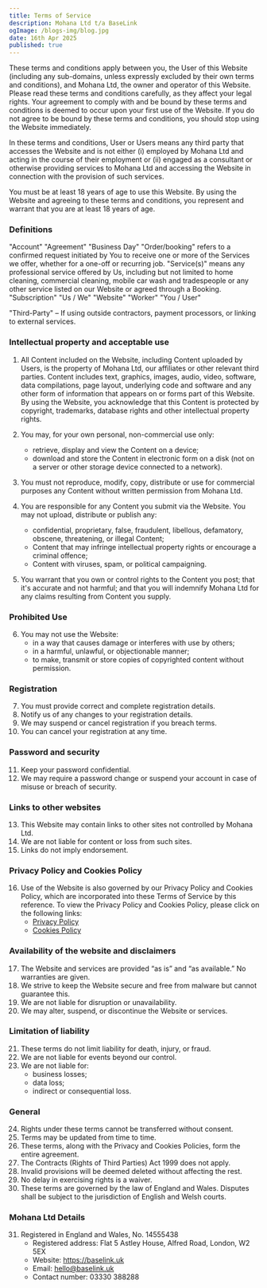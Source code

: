 ```yaml
---
title: Terms of Service
description: Mohana Ltd t/a BaseLink
ogImage: /blogs-img/blog.jpg
date: 16th Apr 2025
published: true
---
```


These terms and conditions apply between you, the User of this Website (including any sub-domains, unless expressly excluded by their own terms and conditions), and Mohana Ltd, the owner and operator of this Website. Please read these terms and conditions carefully, as they affect your legal rights. Your agreement to comply with and be bound by these terms and conditions is deemed to occur upon your first use of the Website. If you do not agree to be bound by these terms and conditions, you should stop using the Website immediately.

In these terms and conditions, User or Users means any third party that accesses the Website and is not either (i) employed by Mohana Ltd and acting in the course of their employment or (ii) engaged as a consultant or otherwise providing services to Mohana Ltd and accessing the Website in connection with the provision of such services.

You must be at least 18 years of age to use this Website. By using the Website and agreeing to these terms and conditions, you represent and warrant that you are at least 18 years of age.

### Definitions
"Account"
"Agreement"
"Business Day"
"Order/booking" refers to a confirmed request initiated by You to receive one or more of the Services we offer, whether for a one-off or recurring job.
"Service(s)" means any professional service offered by Us, including but not limited to home cleaning, commercial cleaning, mobile car wash and tradespeople or any other service listed on our Website or agreed through a Booking.
"Subscription"
"Us / We"
"Website"
"Worker"
"You / User"

"Third-Party" – If using outside contractors, payment processors, or linking to external services.

### Intellectual property and acceptable use
1. All Content included on the Website, including Content uploaded by Users, is the property of Mohana Ltd, our affiliates or other relevant third parties. Content includes text, graphics, images, audio, video, software, data compilations, page layout, underlying code and software and any other form of information that appears on or forms part of this Website. By using the Website, you acknowledge that this Content is protected by copyright, trademarks, database rights and other intellectual property rights.

2. You may, for your own personal, non-commercial use only:
    - retrieve, display and view the Content on a device;
    - download and store the Content in electronic form on a disk (not on a server or other storage device connected to a network).

3. You must not reproduce, modify, copy, distribute or use for commercial purposes any Content without written permission from Mohana Ltd.

4. You are responsible for any Content you submit via the Website. You may not upload, distribute or publish any:
    - confidential, proprietary, false, fraudulent, libellous, defamatory, obscene, threatening, or illegal Content;
    - Content that may infringe intellectual property rights or encourage a criminal offence;
    - Content with viruses, spam, or political campaigning.

5. You warrant that you own or control rights to the Content you post; that it's accurate and not harmful; and that you will indemnify Mohana Ltd for any claims resulting from Content you supply.

### Prohibited Use
6. You may not use the Website:
    - in a way that causes damage or interferes with use by others;
    - in a harmful, unlawful, or objectionable manner;
    - to make, transmit or store copies of copyrighted content without permission.

### Registration
7. You must provide correct and complete registration details.
8. Notify us of any changes to your registration details.
9. We may suspend or cancel registration if you breach terms.
10. You can cancel your registration at any time.

### Password and security
11. Keep your password confidential.
12. We may require a password change or suspend your account in case of misuse or breach of security.

### Links to other websites
13. This Website may contain links to other sites not controlled by Mohana Ltd.
14. We are not liable for content or loss from such sites.
15. Links do not imply endorsement.

### Privacy Policy and Cookies Policy
16. Use of the Website is also governed by our Privacy Policy and Cookies Policy, which are incorporated into these Terms of Service by this reference. To view the Privacy Policy and Cookies Policy, please click on the following links:
    - [Privacy Policy](https://baselink.uk/legal/privacy-policy)
    - [Cookies Policy](https://baselink.uk/legal/cookies-policy)

### Availability of the website and disclaimers
17. The Website and services are provided “as is” and “as available.” No warranties are given.
18. We strive to keep the Website secure and free from malware but cannot guarantee this.
19. We are not liable for disruption or unavailability.
20. We may alter, suspend, or discontinue the Website or services.

### Limitation of liability
21. These terms do not limit liability for death, injury, or fraud.
22. We are not liable for events beyond our control.
23. We are not liable for:
    - business losses;
    - data loss;
    - indirect or consequential loss.

### General
24. Rights under these terms cannot be transferred without consent.
25. Terms may be updated from time to time.
26. These terms, along with the Privacy and Cookies Policies, form the entire agreement.
27. The Contracts (Rights of Third Parties) Act 1999 does not apply.
28. Invalid provisions will be deemed deleted without affecting the rest.
29. No delay in exercising rights is a waiver.
30. These terms are governed by the law of England and Wales. Disputes shall be subject to the jurisdiction of English and Welsh courts.

### Mohana Ltd Details
31. Registered in England and Wales, No. 14555438
    - Registered address: Flat 5 Astley House, Alfred Road, London, W2 5EX
    - Website: https://baselink.uk
    - Email: hello@baselink.uk
    - Contact number: 03330 388288